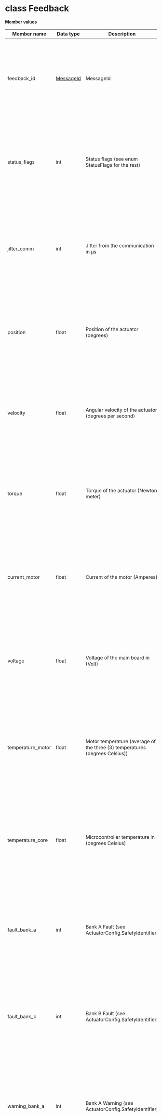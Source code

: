 # class Feedback

 **Member values** 

|Member name|Data type|Description|Usage|
|-----------|---------|-----------|-----|
|feedback\_id| [MessageId](MessageId.md#)|MessageId|To set feedback\_id, you simply assign a value directly to a field within feedback\_id. You can also use the parent message's HasField\(\) method to check if a message type field value has been set.|
|status\_flags|int|Status flags \(see enum StatusFlags for the rest\)|You can manipulate the field status\_flags as if it were a regular field. To clear the value of status\_flags and reset it to the default value for its type, you call the ClearField\(\) method of the Message interface.|
|jitter\_comm|int|Jitter from the communication in μs|You can manipulate the field jitter\_comm as if it were a regular field. To clear the value of jitter\_comm and reset it to the default value for its type, you call the ClearField\(\) method of the Message interface.|
|position|float|Position of the actuator \(degrees\)|You can manipulate the field position as if it were a regular field. To clear the value of position and reset it to the default value for its type, you call the ClearField\(\) method of the Message interface.|
|velocity|float|Angular velocity of the actuator \(degrees per second\)|You can manipulate the field velocity as if it were a regular field. To clear the value of velocity and reset it to the default value for its type, you call the ClearField\(\) method of the Message interface.|
|torque|float|Torque of the actuator \(Newton meter\)|You can manipulate the field torque as if it were a regular field. To clear the value of torque and reset it to the default value for its type, you call the ClearField\(\) method of the Message interface.|
|current\_motor|float|Current of the motor \(Amperes\)|You can manipulate the field current\_motor as if it were a regular field. To clear the value of current\_motor and reset it to the default value for its type, you call the ClearField\(\) method of the Message interface.|
|voltage|float|Voltage of the main board in \(Volt\)|You can manipulate the field voltage as if it were a regular field. To clear the value of voltage and reset it to the default value for its type, you call the ClearField\(\) method of the Message interface.|
|temperature\_motor|float|Motor temperature \(average of the three \(3\) temperatures \(degrees Celsius\)\)|You can manipulate the field temperature\_motor as if it were a regular field. To clear the value of temperature\_motor and reset it to the default value for its type, you call the ClearField\(\) method of the Message interface.|
|temperature\_core|float|Microcontroller temperature in \(degrees Celsius\)|You can manipulate the field temperature\_core as if it were a regular field. To clear the value of temperature\_core and reset it to the default value for its type, you call the ClearField\(\) method of the Message interface.|
|fault\_bank\_a|int|Bank A Fault \(see ActuatorConfig.SafetyIdentifier\)|You can manipulate the field fault\_bank\_a as if it were a regular field. To clear the value of fault\_bank\_a and reset it to the default value for its type, you call the ClearField\(\) method of the Message interface.|
|fault\_bank\_b|int|Bank B Fault \(see ActuatorConfig.SafetyIdentifier\)|You can manipulate the field fault\_bank\_b as if it were a regular field. To clear the value of fault\_bank\_b and reset it to the default value for its type, you call the ClearField\(\) method of the Message interface.|
|warning\_bank\_a|int|Bank A Warning \(see ActuatorConfig.SafetyIdentifier\)|You can manipulate the field warning\_bank\_a as if it were a regular field. To clear the value of warning\_bank\_a and reset it to the default value for its type, you call the ClearField\(\) method of the Message interface.|
|warning\_bank\_b|int|Bank B Warning \(see ActuatorConfig.SafetyIdentifier\)|You can manipulate the field warning\_bank\_b as if it were a regular field. To clear the value of warning\_bank\_b and reset it to the default value for its type, you call the ClearField\(\) method of the Message interface.|

**Parent topic:** [ActuatorCyclic \(Python\)](../../summary_pages/ActuatorCyclic.md)

